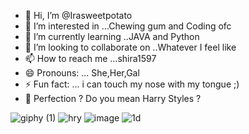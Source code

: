 - 👋 Hi, I’m @Irasweetpotato
- 👀 I’m interested in ...Chewing gum and Coding ofc 
- 🌱 I’m currently learning ..JAVA and Python
- 💞️ I’m looking to collaborate on ..Whatever I feel like 
- 📫 How to reach me ...shira1597
- 😄 Pronouns: ... She,Her,Gal 
- ⚡ Fun fact: ... i can touch my nose with my tongue ;)
- 💖 Perfection ? Do you mean Harry Styles ? 
<!---
Irasweetpotato/Irasweetpotato is a ✨ special ✨ repository because its `README.md` (this file) appears on your GitHub profile.
You can click the Preview link to take a look at your changes.
--->

![giphy (1)](https://user-images.githubusercontent.com/93521841/143825595-d4e8e989-5256-4b80-9c9d-2bc12a113be9.gif)
![hry](https://user-images.githubusercontent.com/93521841/143825062-31e21bc0-e310-4527-ac10-afb8df4eec4e.gif)
![image](https://user-images.githubusercontent.com/93521841/143896306-b4f59734-1496-4b61-a4a9-dc7ab90b26e5.png)
![1d](https://user-images.githubusercontent.com/93521841/143825083-b2f4d122-17c8-419c-8ec1-0d8bf93e9f69.gif)

